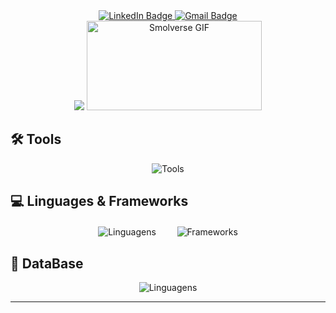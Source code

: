 <div id="header" align="center">
  <div id="badges">
    <a href="https://br.linkedin.com/in/isaac-cleiton-41938225b">
      <img src="https://img.shields.io/badge/LinkedIn-0077B5?style=for-the-badge&logo=linkedin&logoColor=white" alt="LinkedIn Badge" />
    </a>
    <a href="mailto:isaaccleitondasilva@gmail.com">
      <img src="https://img.shields.io/badge/Gmail-333333?style=for-the-badge&logo=gmail&logoColor=red" alt="Gmail Badge" />
    </a>
  </div>
</div>

<div align="center">
  <img src="https://github-readme-stats.vercel.app/api/top-langs/?username=blueIsaac1&layout=compact"/>
  <img src="https://media.giphy.com/media/JqmupuTVZYaQX5s094/giphy.gif" width="280" height="143" alt="Smolverse GIF" />
</div>

## 🛠️ Tools
<div align="center">
  <img src="https://skillicons.dev/icons?i=vscode,linux,kali,raspberrypi,github,git" alt="Tools" />
</div>

## 💻 Linguages & Frameworks
<div align="center">
  <img src="https://skillicons.dev/icons?i=html,css,bootstrap,js,py,java,php" alt="Linguagens" />
  <a>ㅤㅤ</a>
  <img src="https://skillicons.dev/icons?i=django,flask,react,laravel" alt="Frameworks" />
</div>

## 🚀 DataBase
<div align="center">
  <img src="https://skillicons.dev/icons?i=mysql,postgres,mongodb,docker" alt="Linguagens" />
</div>

---
